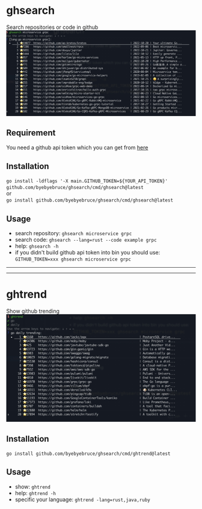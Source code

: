 # ghsearch
Search repositories or code in github
![](./doc/pic/ghsearchjpg.jpg)

## Requirement
You need a github api token which you can get from [here](https://github.com/settings/tokens)

## Installation
`go install -ldflags '-X main.GITHUB_TOKEN=${YOUR_API_TOKEN}' github.com/byebyebruce/ghsearch/cmd/ghsearch@latest`  
or  
`go install github.com/byebyebruce/ghsearch/cmd/ghsearch@latest`  

## Usage
- search repository: `ghsearch microservice grpc`
- search code: `ghsearch --lang=rust --code example grpc`
- help: `ghsearch -h`
- if you didn't build github api token into bin you should use: `GITHUB_TOKEN=xxx ghsearch microservice grpc`

---
---
# ghtrend
Show github trending
![](./doc/pic/ghtrend.jpg)

## Installation
`go install github.com/byebyebruce/ghsearch/cmd/ghtrend@latest`

## Usage
- show: `ghtrend`  
- help: `ghtrend -h`
- specific your language: `ghtrend -lang=rust,java,ruby`